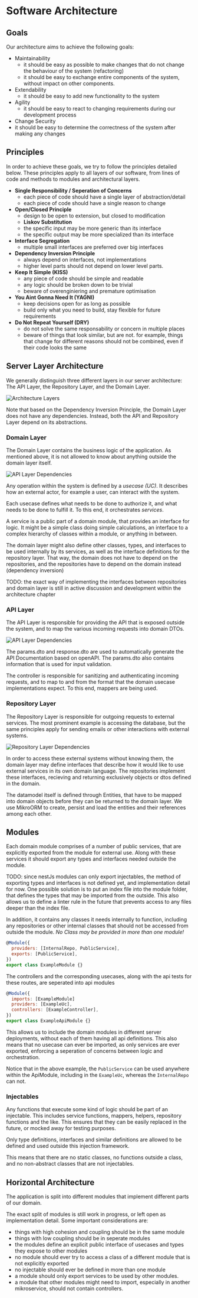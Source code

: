 # Software Architecture

## Goals

Our architecture aims to achieve the following goals:

- Maintainability
  - it should be easy as possible to make changes that do not change the behaviour of the system (refactoring)
  - it should be easy to exchange entire components of the system, without impact on other components.
- Extendability
  - it should be easy to add new functionality to the system
- Agility
  - it should be easy to react to changing requirements during our development process
- Change Security
- it should be easy to determine the correctness of the system after making any changes

## Principles

In order to achieve these goals, we try to follow the principles detailed below.
These principles apply to all layers of our software, from lines of code and methods to modules and architectural layers.

- **Single Responsibility / Seperation of Concerns**
  - each piece of code should have a single layer of abstraction/detail
  - each piece of code should have a single reason to change
- **Open/Closed Principle**
  - design to be open to extension, but closed to modification
  - **Liskov Substitution**
  - the specific input may be more generic than its interface
  - the specific output may be more specialized than its interface
- **Interface Segregation**
  - multiple small interfaces are preferred over big interfaces
- **Dependency Inversion Principle**
  - always depend on interfaces, not implementations
  - higher level parts should not depend on lower level parts.
- **Keep It Simple (KISS)**
  - any piece of code should be simple and readable
  - any logic should be broken down to be trivial
  - beware of overenginiering and premature optimisation
- **You Aint Gonna Need It (YAGNI)**
  - keep decisions open for as long as possible
  - build only what you need to build, stay flexible for future requirements
- **Do Not Repeat Yourself (DRY)**
  - do not solve the same responsability or concern in multiple places
  - beware of things that look similar, but are not. for example, things that change for different reasons should not be combined, even if their code looks the same

## Server Layer Architecture

We generally distinguish three different layers in our server architecture: The API Layer, the Repository Layer, and the Domain Layer.

![Architecture Layers](../../assets/clean-architecture-layers.png)

Note that based on the Dependency Inversion Principle, the Domain Layer does not have any dependencies. Instead, both the API and Repository Layer depend on its abstractions.

### Domain Layer

The Domain Layer contains the business logic of the application. As mentioned above, it is not allowed to know about anything outside the domain layer itself.

![API Layer Dependencies](../../assets/domain-layer.png)

Any operation within the system is defined by a *usecase (UC)*. It describes how an external actor, for example a user, can interact with the system.

Each usecase defines what needs to be done to authorize it, and what needs to be done to fulfill it. To this end, it orchestrates *services*.

A service is a public part of a domain module, that provides an interface for logic. It might be a simple class doing simple calculations, an interface to a complex hierarchy of classes within a module, or anything in between.

The domain layer might also define other classes, types, and interfaces to be used internally by its services, as well as the interface definitions for the repository layer. That way, the domain does not have to depend on the repositories, and the repositories have to depend on the domain instead (dependency inversion)

TODO: the exact way of implementing the interfaces between repositories and domain layer is still in active discussion and development within the architecture chapter

### API Layer

The API Layer is responsible for providing the API that is exposed outside the system, and to map the various incoming requests into domain DTOs.

![API Layer Dependencies](../../assets/api-layer.png)

The params.dto and response.dto are used to automatically generate the API Documentation based on openAPI. The params.dto also contains information that is used for input validation.

The controller is responsible for sanitizing and authenticating incoming requests, and to map to and from the format that the domain usecase implementations expect. To this end, mappers are being used.

### Repository Layer

The Repository Layer is responsible for outgoing requests to external services. The most prominent example is accessing the database, but the same principles apply for sending emails or other interactions with external systems.

![Repository Layer Dependencies](../../assets/repository-layer.png)

In order to access these external systems without knowing them, the domain layer may define interfaces that describe how it would like to use external services in its own domain language. The repositories implement these interfaces, recieving and returning exclusively objects or dtos defined in the domain.

The datamodel itself is defined through Entities, that have to be mapped into domain objects before they can be returned to the domain layer. We use MikroORM to create, persist and load the entities and their references among each other.

## Modules

Each domain module comprises of a number of public services, that are explicitly exported from the module for external use. Along with these services it should export any types and interfaces needed outside the module.

TODO: since nestJs modules can only export injectables, the method of exporting types and interfaces is not defined yet, and implementation detail for now. One possible solution is to put an index file into the module folder, that defines the types that may be imported from the outside. This also allows us to define a linter rule in the future that prevents access to any files deeper than the index file.

In addition, it contains any classes it needs internally to function, including any repositories or other internal classes that should not be accessed from outside the module. *No Class may be provided in more than one module!*

```js
@Module({
  providers: [InternalRepo, PublicService],
  exports: [PublicService],
})
export class ExampleModule {}
```

The controllers and the corresponding usecases, along with the api tests for these routes, are seperated into api modules

```js
@Module({
  imports: [ExampleModule]
  providers: [ExampleUc],
  controllers: [ExampleController],
})
export class ExampleApiModule {}
```

This allows us to include the domain modules in different server deployments, without each of them having all api definitions. This also means that no usecase can ever be imported, as only services are ever exported, enforcing a seperation of concerns between logic and orchestration.

Notice that in the above example, the `PublicService` can be used anywhere within the ApiModule, including in the `ExampleUc`, whereas the `InternalRepo` can not.

### Injectables

Any functions that execute some kind of logic should be part of an injectable. This includes service functions, mappers, helpers, repository functions and the like. This ensures that they can be easily replaced in the future, or mocked away for testing purposes.

Only type definitions, interfaces and similar definitions are allowed to be defined and used outside this injection framework.

This means that there are no static classes, no functions outside a class, and no non-abstract classes that are not injectables.

## Horizontal Architecture

The application is split into different modules that implement different parts of our domain.

The exact split of modules is still work in progress, or left open as implementation detail. Some important considerations are:

- things with high cohesion and coupling should be in the same module
- things with low coupling should be in seperate modules
- the modules define an explicit public interface of usecases and types they expose to other modules
- no module should ever try to access a class of a different module that is not explicitly exported
- no injectable should ever be defined in more than one module
- a module should only export services to be used by other modules.
- a module that other modules might need to import, especially in another mikroservice, should not contain controllers.
